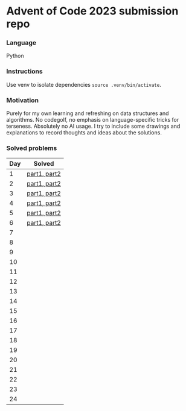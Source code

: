 # Advent of Code 2023 submission repo

### Language
Python

### Instructions
Use venv to isolate dependencies `source .venv/bin/activate`.

### Motivation
Purely for my own learning and refreshing on data structures and algorithms. No codegolf, no emphasis on language-specific tricks for terseness. Absolutely no AI usage. I try to include some drawings and explanations to record thoughts and ideas about the solutions.

### Solved problems

|Day|Solved|
|---|------|
|1|[part1, part2](/day1/README.md)|
|2|[part1, part2](/day2/README.md)|
|3|[part1, part2](/day3/README.md)|
|4|[part1, part2](/day4/README.md)|
|5|[part1, part2](/day5/README.md)|
|6|[part1, part2](/day6/README.md)|
|7||
|8||
|9||
|10||
|11||
|12||
|13||
|14||
|15||
|16||
|17||
|18||
|19||
|20||
|21||
|22||
|23||
|24||
